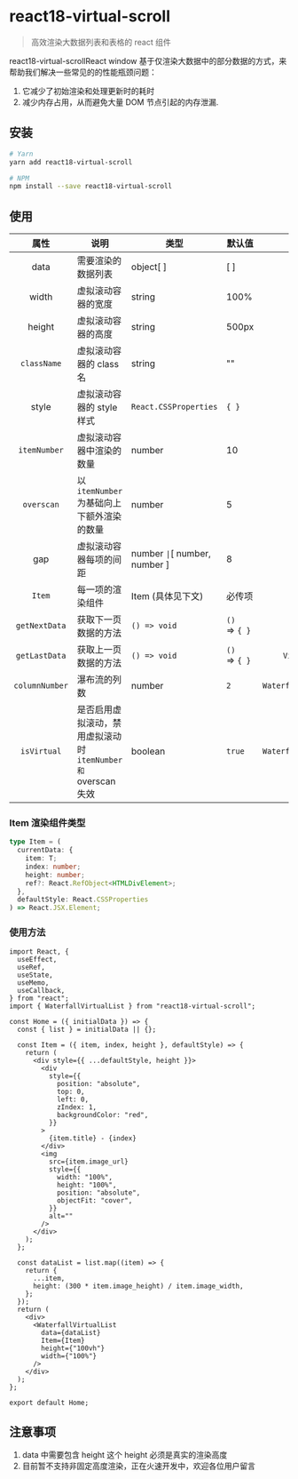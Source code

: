 # react18-virtual-scroll

> 高效渲染大数据列表和表格的 react 组件

react18-virtual-scrollReact window 基于仅渲染大数据中的部分数据的方式，来帮助我们解决一些常见的的性能瓶颈问题：

1. 它减少了初始渲染和处理更新时的耗时
2. 减少内存占用，从而避免大量 DOM 节点引起的内存泄漏.

## 安装

```bash
# Yarn
yarn add react18-virtual-scroll

# NPM
npm install --save react18-virtual-scroll
```

## 使用

|      属性      | 说明                                                           | 类型                          | 默认值        |        生效组件        |
| :------------: | -------------------------------------------------------------- | ----------------------------- | ------------- | :--------------------: |
|      data      | 需要渲染的数据列表                                             | object[ ]                     | [ ]           |          all           |
|     width      | 虚拟滚动容器的宽度                                             | string                        | 100%          |          all           |
|     height     | 虚拟滚动容器的高度                                             | string                        | 500px         |          all           |
|  `className`   | 虚拟滚动容器的 class 名                                        | string                        | ""            |          all           |
|     style      | 虚拟滚动容器的 style 样式                                      | `React.CSSProperties`         | `{ }`         |          all           |
|  `itemNumber`  | 虚拟滚动容器中渲染的数量                                       | number                        | 10            |          all           |
|   `overscan`   | 以 `itemNumber` 为基础向上下额外渲染的数量                     | number                        | 5             |          all           |
|      gap       | 虚拟滚动容器每项的间距                                         | number `\|`[ number, number ] | 8             |          all           |
|     `Item`     | 每一项的渲染组件                                               | Item (具体见下文)             | 必传项        |          all           |
| `getNextData`  | 获取下一页数据的方法                                           | `() => void`                  | `() `=> `{ }` |          all           |
| `getLastData`  | 获取上一页数据的方法                                           | `() => void`                  | `() `=> `{ }` |     `VirtualList`      |
| `columnNumber` | 瀑布流的列数                                                   | number                        | `2`           | `WaterfallVirtualList` |
|  `isVirtual`   | 是否启用虚拟滚动，禁用虚拟滚动时 `itemNumber 和 `overscan 失效 | boolean                       | `true`        | `WaterfallVirtualList` |

### Item 渲染组件类型

```typescript
type Item = (
  currentData: {
    item: T;
    index: number;
    height: number;
    ref?: React.RefObject<HTMLDivElement>;
  },
  defaultStyle: React.CSSProperties
) => React.JSX.Element;
```

### 使用方法

```tsx
import React, {
  useEffect,
  useRef,
  useState,
  useMemo,
  useCallback,
} from "react";
import { WaterfallVirtualList } from "react18-virtual-scroll";

const Home = ({ initialData }) => {
  const { list } = initialData || {};

  const Item = ({ item, index, height }, defaultStyle) => {
    return (
      <div style={{ ...defaultStyle, height }}>
        <div
          style={{
            position: "absolute",
            top: 0,
            left: 0,
            zIndex: 1,
            backgroundColor: "red",
          }}
        >
          {item.title} - {index}
        </div>
        <img
          src={item.image_url}
          style={{
            width: "100%",
            height: "100%",
            position: "absolute",
            objectFit: "cover",
          }}
          alt=""
        />
      </div>
    );
  };

  const dataList = list.map((item) => {
    return {
      ...item,
      height: (300 * item.image_height) / item.image_width,
    };
  });
  return (
    <div>
      <WaterfallVirtualList
        data={dataList}
        Item={Item}
        height={"100vh"}
        width={"100%"}
      />
    </div>
  );
};

export default Home;
```

## 注意事项

1. data 中需要包含 height 这个 height 必须是真实的渲染高度
2. 目前暂不支持非固定高度渲染，正在火速开发中，欢迎各位用户留言
